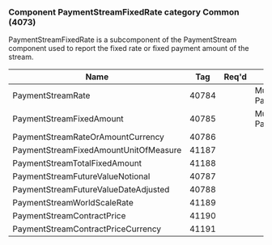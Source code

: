 ### Component PaymentStreamFixedRate category Common (4073)

PaymentStreamFixedRate is a subcomponent of the PaymentStream component used to report the fixed rate or fixed payment amount of the stream.

| Name                                  | Tag   | Req'd | Documentation                                            |
|---------------------------------------|-------|----------|----------------------------------------------------------|
| PaymentStreamRate                     | 40784 |       | Mutually exclusive with PaymentStreamFixedAmount(40785). |
| PaymentStreamFixedAmount              | 40785 |       | Mutually exclusive with PaymentStreamRate(40784).        |
| PaymentStreamRateOrAmountCurrency     | 40786 |       |                                                          |
| PaymentStreamFixedAmountUnitOfMeasure | 41187 |       |                                                          |
| PaymentStreamTotalFixedAmount         | 41188 |       |                                                          |
| PaymentStreamFutureValueNotional      | 40787 |       |                                                          |
| PaymentStreamFutureValueDateAdjusted  | 40788 |       |                                                          |
| PaymentStreamWorldScaleRate           | 41189 |       |                                                          |
| PaymentStreamContractPrice            | 41190 |       |                                                          |
| PaymentStreamContractPriceCurrency    | 41191 |       |                                                          |

